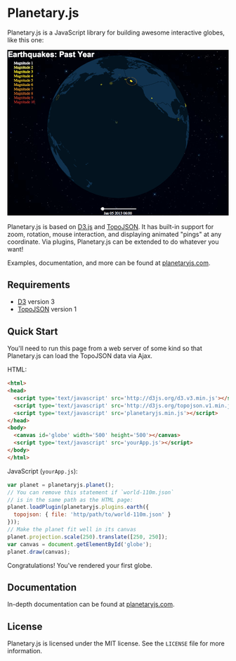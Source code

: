 Planetary.js
============

Planetary.js is a JavaScript library for building awesome interactive globes, like this one:

![Planetary.js Screenshot](screenshot.png)

Planetary.js is based on [D3.js](http://d3js.org/) and [TopoJSON](https://github.com/mbostock/topojson). It has built-in support for zoom, rotation, mouse interaction, and displaying animated "pings" at any coordinate. Via plugins, Planetary.js can be extended to do whatever you want!

Examples, documentation, and more can be found at [planetaryjs.com](http://planetaryjs.com/).

Requirements
------------

* [D3](http://d3js.org/) version 3
* [TopoJSON](https://github.com/mbostock/topojson) version 1

Quick Start
-----------

You'll need to run this page from a web server of some kind so that Planetary.js can load the TopoJSON data via Ajax.

HTML:

```html
<html>
<head>
  <script type='text/javascript' src='http://d3js.org/d3.v3.min.js'></script>
  <script type='text/javascript' src='http://d3js.org/topojson.v1.min.js'></script>
  <script type='text/javascript' src='planetaryjs.min.js'></script>
</head>
<body>
  <canvas id='globe' width='500' height='500'></canvas>
  <script type='text/javascript' src='yourApp.js'></script>
</body>
</html>
```

JavaScript (`yourApp.js`):

```javascript
var planet = planetaryjs.planet();
// You can remove this statement if `world-110m.json`
// is in the same path as the HTML page:
planet.loadPlugin(planetaryjs.plugins.earth({
  topojson: { file: 'http/path/to/world-110m.json' }
}));
// Make the planet fit well in its canvas
planet.projection.scale(250).translate([250, 250]);
var canvas = document.getElementById('globe');
planet.draw(canvas);
```

Congratulations! You've rendered your first globe.

Documentation
-------------

In-depth documentation can be found at [planetaryjs.com](http://planetaryjs.com).

License
-------

Planetary.js is licensed under the MIT license. See the `LICENSE` file for more information.
